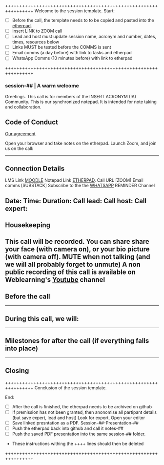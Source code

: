 ++++++++++++++++++++++++++++++++++++++++++++++++++++++++++++++++ 
Welcome to the session template. 
Start: 

- [ ]  Before the call, the template needs to to be copied and pasted into the [etherpad](https://mensuel.framapad.org/).
- [ ]  Insert LINK to ZOOM call 
- [ ]  Lead and host must update session name, acronym and number, dates, times, resources below
- [ ]  Links MUST be tested before the COMMS is sent
- [ ]  Email comms (a day before) with link to tasks and etherpad
- [ ]  WhatsApp Comms (10 minutes before) with link to etherpad 
 
++++++++++++++++++++++++++++++++++++++++++++++++++++++++++++++++

### session-## | A warm welcome
Greetings. This call is for members of the INSERT ACRONYM (IA) Community. This is our synchronized notepad. It is intended for note taking and collaboration. 

## Code of Conduct
[Our agreement ]() 

Open your browser and take notes on the etherpad. Launch Zoom, and join us on the call:

-----------------------------------------------------------------
## Connection Details 
LMS Link [MOODLE]()
Notepad Link [ETHERPAD](https://mensuel.framapad.org/).
Call URL [ZOOM]
Email comms [SUBSTACK] 
Subscribe to the the [WHATSAPP](https://www.whatsapp.com/channel/0029VaBbKRy5K3zQiafYvp2e) REMINDER Channel
 

Date: 
Time: 
Duration: 
Call lead: 
Call host: 
Call expert:
-----------------------------------------------------------------
## Housekeeping  
This call will be recorded. 
You can share share your face (with camera on), or your bio picture (with camera off).
MUTE when not talking (and we will all probably forget to unmute)
A non public recording of this call is available on Weblearning's [Youtube](https://www.youtube.com/@weblearning) channel
-----------------------------------------------------------------
## Before the call

-----------------------------------------------------------------
## During this call, we will:

-----------------------------------------------------------------
## Milestones for after the call (if everything falls into place)

-----------------------------------------------------------------
## Closing

++++++++++++++++++++++++++++++++++++++++++++++++++++++++++++++++ 
Conclusion of the session template. 

End:
- [ ]  After the call is finished, the etherpad needs to be archived on github
- [ ] If premission has not been granted, then anonomise all partipant details (but save expert, lead and host)
Look for export, 
Open your editor
- [ ] Save linked presntation as a PDF. Session-##-Presentation-## 
- [ ] Push the etherpad back into github and call it notes-##
- [ ] Push the saved PDF presentation into the same session-## folder.   

* These instructions withing the ++++ lines should then be deleted

++++++++++++++++++++++++++++++++++++++++++++++++++++++++++++++++ 
